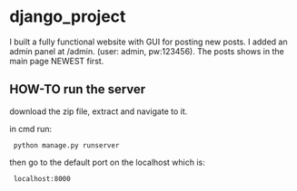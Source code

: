 # django_project
I built a fully functional website with GUI for posting new posts.
I added an admin panel at /admin. (user: admin, pw:123456).
The posts shows in the main page NEWEST first.
 

 ## HOW-TO run the server
 download the zip file, extract and navigate to it.
 
 in cmd run:
 
     python manage.py runserver
 
 then go to the default port on the localhost which is:
 
     localhost:8000


